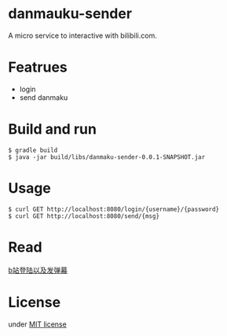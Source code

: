 # danmauku-sender
A micro service to interactive with bilibili.com.
# Featrues
* login
* send danmaku

# Build and run
```
$ gradle build
$ java -jar build/libs/danmaku-sender-0.0.1-SNAPSHOT.jar
```
# Usage
```
$ curl GET http://localhost:8080/login/{username}/{password}
$ curl GET http://localhost:8080/send/{msg}
```
# Read
[b站登陆以及发弹幕](https://winry.me/2016/03/23/b%E7%AB%99%E7%99%BB%E9%99%86%E4%BB%A5%E5%8F%8A%E5%8F%91%E5%BC%B9%E5%B9%95/)
# License
under [MIT license](/License)

